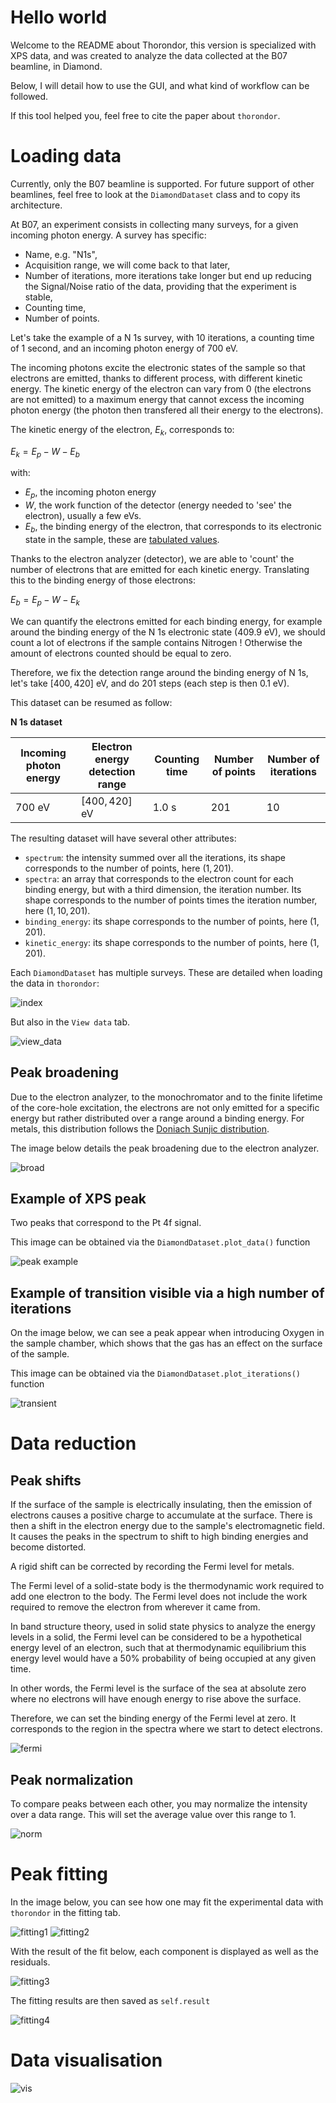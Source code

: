 # Hello world

Welcome to the README about Thorondor, this version is specialized with XPS data, and was created to analyze the data collected at the B07 beamline, in Diamond.

Below, I will detail how to use the GUI, and what kind of workflow can be followed.

If this tool helped you, feel free to cite the paper about `thorondor`.

# Loading data

Currently, only the B07 beamline is supported. For future support of other beamlines, feel free to look at the `DiamondDataset` class and to copy its architecture.

At B07, an experiment consists in collecting many surveys, for a given incoming photon energy. A survey has specific:
* Name, e.g. "N1s",
* Acquisition range, we will come back to that later,
* Number of iterations, more iterations take longer but end up reducing the Signal/Noise ratio of the data, providing that the experiment is stable,
* Counting time,
* Number of points.

Let's take the example of a N 1s survey, with 10 iterations, a counting time of 1 second, and an incoming photon energy of 700 eV.

The incoming photons excite the electronic states of the sample so that electrons are emitted, thanks to different process, with different kinetic energy.
The kinetic energy of the electron can vary from 0 (the electrons are not emitted) to a maximum energy that cannot excess the incoming photon energy (the photon then transfered all their energy to the electrons).

The kinetic energy of the electron, $E_k$, corresponds to:

$E_k = E_p - W - E_b$

with:
* $E_p$, the incoming photon energy
* $W$, the work function of the detector (energy needed to 'see' the electron), usually a few eVs.
* $E_b$, the binding energy of the electron, that corresponds to its electronic state in the sample, these are [tabulated values](xdb.lbl.gov/Section1/Table_1-1.pdf).

Thanks to the electron analyzer (detector), we are able to 'count' the number of electrons that are emitted for each kinetic energy. Translating this to the binding energy of those electrons:

$E_b = E_p - W - E_k$

We can quantify the electrons emitted for each binding energy, for example around the binding energy of the N 1s electronic state ($409.9$ eV), we should count a lot of electrons if the sample contains Nitrogen ! Otherwise the amount of electrons counted should be equal to zero.

Therefore, we fix the detection range around the binding energy of N 1s, let's take $[400, 420]$ eV, and do 201 steps (each step is then $0.1$ eV).

This dataset can be resumed as follow:

**N 1s dataset**

| Incoming photon energy | Electron energy detection range | Counting time | Number of points | Number of iterations |
|------------------------|---------------------------------|---------------|------------------|---|
| $700$ eV | $[400, 420]$ eV | $1.0$ s | 201 | 10 |

The resulting dataset will have several other attributes:
* `spectrum`: the intensity summed over all the iterations, its shape corresponds to the number of points, here $(1, 201)$.
* `spectra`: an array that corresponds to the electron count for each binding energy, but with a third dimension, the iteration number. Its shape corresponds to the number of points times the iteration number, here $(1, 10, 201)$.
* `binding_energy`: its shape corresponds to the number of points, here $(1, 201)$.
* `kinetic_energy`: its shape corresponds to the number of points, here $(1, 201)$.

Each `DiamondDataset` has multiple surveys. These are detailed when loading the data in `thorondor`:

![index](https://user-images.githubusercontent.com/51970962/167739162-d2bc7cd9-1fe1-438b-b79f-ceb7672e3182.png)

But also in the `View data` tab.

![view_data](https://user-images.githubusercontent.com/51970962/167739175-450774d2-edfb-4b6b-ab14-65fe969a5b32.png)

## Peak broadening

Due to the electron analyzer, to the monochromator and to the finite lifetime of the core-hole excitation, the electrons are not only emitted for a specific energy but rather distributed over a range around a binding energy. For metals, this distribution follows the [Doniach Sunjic distribution](http://www.casaxps.com/help_manual/line_shapes.htm).

The image below details the peak broadening due to the electron analyzer.

![broad](https://user-images.githubusercontent.com/51970962/167739133-afedae99-8c4f-4dee-99e8-846ad894d60a.png)

## Example of XPS peak
Two peaks that correspond to the Pt 4f signal.

This image can be obtained via the `DiamondDataset.plot_data()` function

![peak example](https://user-images.githubusercontent.com/51970962/167739165-5c9624af-0459-4c2b-9fb6-ad63e1647744.png)

## Example of transition visible via a high number of iterations

On the image below, we can see a peak appear when introducing Oxygen in the sample chamber, which shows that the gas has an effect on the surface of the sample.

This image can be obtained via the `DiamondDataset.plot_iterations()` function

![transient](https://user-images.githubusercontent.com/51970962/167739167-a1266a19-4cc4-4f84-b8b0-f2b19c562774.png)

# Data reduction

## Peak shifts

If the surface of the sample is electrically insulating, then the emission of electrons causes a positive charge to accumulate at the surface. There is then a shift in the electron energy due to the sample's electromagnetic field.  It causes the peaks in the spectrum to shift to high binding energies and become distorted.

A rigid shift can be corrected by recording the Fermi level for metals.

The Fermi level of a solid-state body is the thermodynamic work required to add one electron to the body. The Fermi level does not include the work required to remove the electron from wherever it came from.

In band structure theory, used in solid state physics to analyze the energy levels in a solid, the Fermi level can be considered to be a hypothetical energy level of an electron, such that at thermodynamic equilibrium this energy level would have a 50% probability of being occupied at any given time.

In other words, the Fermi level is the surface of the sea at absolute zero where no electrons will have enough energy to rise above the surface.

Therefore, we can set the binding energy of the Fermi level at zero. It corresponds to the region in the spectra where we start to detect electrons.

![fermi](https://user-images.githubusercontent.com/51970962/167739144-4f98da24-642f-4329-be0a-d6d737af9639.png)

## Peak normalization

To compare peaks between each other, you may normalize the intensity over a data range. This will set the average value over this range to 1.

![norm](https://user-images.githubusercontent.com/51970962/167739164-765c844f-6b62-4a2d-a3f1-de4277795c3f.png)

# Peak fitting

In the image below, you can see how one may fit the experimental data with `thorondor` in the fitting tab.

![fitting1](https://user-images.githubusercontent.com/51970962/167739149-43f0b8eb-7365-4db0-b97c-1268ffcef185.png)
![fitting2](https://user-images.githubusercontent.com/51970962/167739152-6128d42c-bfed-4a92-80f6-510acd7b0b3f.png)

With the result of the fit below, each component is displayed as well as the residuals.

![fitting3](https://user-images.githubusercontent.com/51970962/167739155-ac4f0ee9-07f0-4792-8010-5b8313f2ae78.png)

The fitting results are then saved as `self.result`

![fitting4](https://user-images.githubusercontent.com/51970962/167739159-6f188d26-8426-419d-bd9b-3f78317b3014.png)

# Data visualisation
![vis](https://user-images.githubusercontent.com/51970962/167739176-8823768e-ad35-43af-9b30-5d83f9ba01ea.png)
